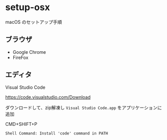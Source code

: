 # setup-osx

macOS のセットアップ手順

## ブラウザ

* Google Chrome
* FireFox

## エディタ

Visual Studio Code

https://code.visualstudio.com/Download

ダウンロードして、zip解凍し `Visual Studio Code.app` をアプリケーションに追加

CMD+SHIFT+P 

`Shell Command: Install 'code' command in PATH`

